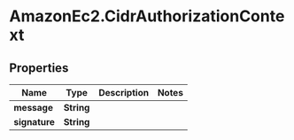 # AmazonEc2.CidrAuthorizationContext

## Properties

Name | Type | Description | Notes
------------ | ------------- | ------------- | -------------
**message** | **String** |  | 
**signature** | **String** |  | 


